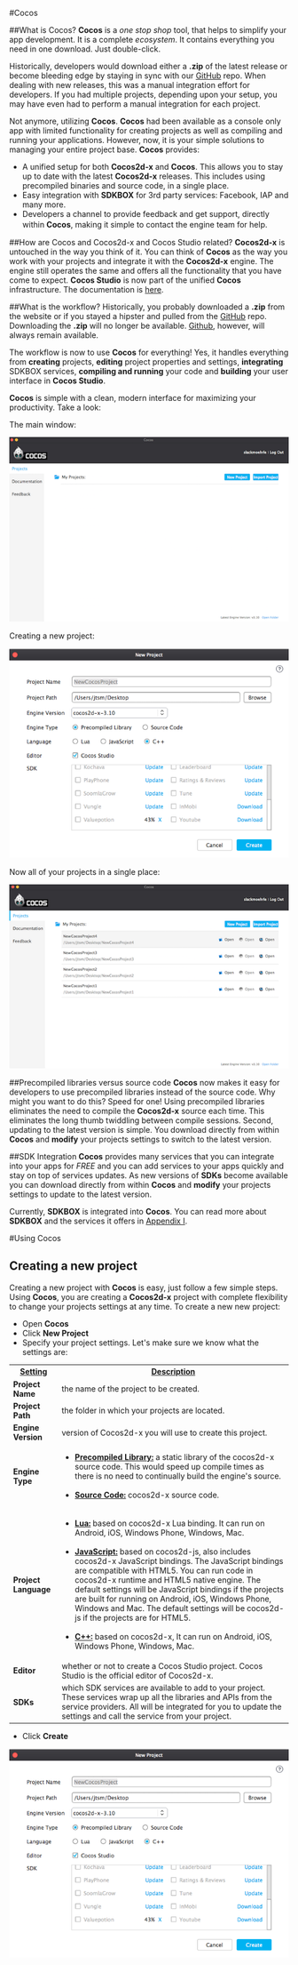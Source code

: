 #Cocos

##What is Cocos?
__Cocos__ is a *one stop shop* tool, that helps to simplify your app development.
It is a complete *ecosystem*. It contains everything you need in one download.
Just double-click.

Historically, developers would download either a __.zip__ of the latest
release or become bleeding edge by staying in sync with our [GitHub](https://github.com/cocos2d/cocos2d-x) repo. When dealing with new releases, this was a manual integration effort for
developers. If you had multiple projects, depending upon your setup, you may have
even had to perform a manual integration for each project.

Not anymore, utilizing __Cocos__. __Cocos__ had been available as a console only
app with limited functionality for creating projects as well as compiling and
running your applications. However, now, it is your simple solutions to managing
your entire project base. __Cocos__ provides:

* A unified setup for both __Cocos2d-x__ and __Cocos__. This allows you to stay
  up to date with the latest __Cocos2d-x__ releases. This includes using precompiled
  binaries and source code, in a single place.
* Easy integration with __SDKBOX__ for 3rd party services: Facebook, IAP and many more.
* Developers a channel to provide feedback and get support, directly within __Cocos__,
  making it simple to contact the engine team for help.　

##How are Cocos and Cocos2d-x and Cocos Studio related?
__Cocos2d-x__ is untouched in the way you think of it. You can think of __Cocos__
as the way you work with your projects and integrate it with the __Cocos2d-x__ engine.
The engine still operates the same and offers all the functionality that you have
come to expect. __Cocos Studio__ is now part of the unified __Cocos__ infrastructure.
The documentation is [here]().

##What is the workflow?
Historically, you probably downloaded a __.zip__ from the website or if you stayed
a hipster and pulled from the [GitHub](https://github.com/cocos2d/cocos2d-x) repo.
Downloading the __.zip__ will no longer be available. [Github](https://github.com/cocos2d/cocos2d-x), however, will always remain available.

The workflow is now to use __Cocos__ for everything! Yes, it handles everything
from __creating__ projects, __editing__ project properties and settings,
__integrating__ SDKBOX services, __compiling and running__ your code and __building__
your user interface in __Cocos Studio__.

__Cocos__ is simple with a clean, modern interface for maximizing your productivity.
Take a look:

The main window:

![](cocos-img/main_window.png "Cocos main window")

Creating a new project:

![](cocos-img/creating_a_new_project.png "Creating a new project")

Now all of your projects in a single place:

![](cocos-img/all_projects.png "All Projects")

##Precompiled libraries versus source code
__Cocos__ now makes it easy for developers to use precompiled libraries instead
of the source code. Why might you want to do this? Speed for one! Using precompiled
libraries eliminates the need to compile the __Cocos2d-x__ source each time. This
eliminates the long thumb twiddling between compile sessions. Second, updating to
the latest version is simple. You download directly from within __Cocos__ and __modify__
your projects settings to switch to the latest version.

##SDK Integration
__Cocos__ provides many services that you can integrate into your apps for *FREE*
and you can add services to your apps quickly and stay on top of services updates.
As new versions of __SDKs__ become available you can download directly from within
__Cocos__ and __modify__ your projects settings to update to the latest version.

Currently, __SDKBOX__ is integrated into __Cocos__. You can read more about
__SDKBOX__ and the services it offers in [Appendix I](../I/index.html).

#Using Cocos

## Creating a new project
Creating a new project with __Cocos__ is easy, just follow a few simple steps.
Using __Cocos__, you are creating a __Cocos2d-x__ project with complete flexibility
to change your projects settings at any time. To create a new new project:

- Open __Cocos__
- Click **New Project**
- Specify your project settings. Let's make sure we know what the settings are:

<table>
 <tr>
  <th><u><b>Setting</b></u></th>
  <th><u><b>Description</b></u></th>
 </tr>
 <tr>
  <td><b>Project Name</b></td>
  <td>the name of the project to be created.</td>
 </tr>
 <tr>
  <td><b>Project Path</b></td>
  <td>the folder in which your projects are located.</td>
 </tr>
 <tr>
  <td><b>Engine Version</b></td>
  <td>version of Cocos2d-x you will use to create this project.</td>
 </tr>
 <tr>
  <td><b>Engine Type</b></td>
  <td><ul><li><b><u>Precompiled Library:</u></b> a static library of the cocos2d-x source code. This would speed up compile times as there is no need to continually build the engine's source.</li>
  <br />
  <li><b><u>Source Code:</u></b> cocos2d-x source code.</li>
  </ul>
  </td>
 </tr>
 <tr>
  <td><b>Project Language</b></td>
  <td><ul><li><b><u>Lua:</u></b> based on cocos2d-x Lua binding. It can run on Android, iOS, Windows Phone, Windows, Mac.</li>
  <br />
  <li><b><u>JavaScript:</u></b> based on cocos2d-js, also includes cocos2d-x JavaScript bindings. The JavaScript bindings are compatible with HTML5. You can run code in cocos2d-x runtime and HTML5 native engine. The default settings will be JavaScript bindings if the projects are built for running on Android, iOS, Windows Phone, Windows and Mac. The default settings will be cocos2d-js if the projects are for HTML5.</li>
  <br />
  <li><b><u>C++:</u></b> based on cocos2d-x, It can run on Android, iOS, Windows Phone, Windows, Mac.</li>
  </ul></td>
 </tr>
 <tr>
  <td><b>Editor</b></td>
  <td>whether or not to create a Cocos Studio project. Cocos Studio is the official editor of Cocos2d-x.</td>
 </tr>
 <tr>
  <td><b>SDKs</b></td>
  <td>which SDK services are available to add to your project. These services wrap
  up all the libraries and APIs from the service providers. All will be integrated
  for you to update the settings and call the service from your project.</td>
 </tr>
</table>

- Click **Create**

![](cocos-img/creating_a_new_project.png "Creating a new project")

<!--## Prerequisite
* Completed one of the Appendices **[A](../A/index.html)**, **[B](../B/index.html)**,
**[C](../C/index.html)**, **[D](../D/index.html)**, **[E](../E/index.html)**,
**[F](../F/index.html)**, **[G](../G/index.html)**, **[H](../H/index.html)**

## `cocos` command-line tool
Cocos2d-x comes with a command-line tool called __cocos__. It is a cross-platform
tool that allows you to create new Cocos2d-x applications as well as __run__ them
and _deploy_ them. __cocos__ works for all Cocos2d-x supported platforms, which
include: __ios</b>, <b>android</b>, <b>mac</b>, <b>linux</b>, <b>win32</b>, <b>wp8_1__ and
__web__. You don't need to use an IDE unless you want to. It has many options,
so let's go through them grouped by function.

### Testing your path for `cocos`
It is necessary for __cocos__ to be in your path or to specify the complete path
to it when using it. An easy test:
```
> cocos -v
```

If you see output like __1.2__ you are all set. If you see anything else you need
to either add the location to your __PATH__ or run __source ~/.bash_profile__ or
specify the full path to __<cocos root>\tools\cocos2d-console\bin__.

###Creating a new project
To create a new project you use the __cocos new__ command. The command is formatted
as:
```
cocos new <game name> -p <package identifier> -l <language> -d <location>
```

Examples:
```
cocos new MyGame -p com.MyCompany.MyGame -l cpp -d ~/MyCompany

cocos new MyGame -p com.MyCompany.MyGame -l lua -d ~/MyCompany

cocos new MyGame -p com.MyCompany.MyGame -l js -d ~/MyCompany
```

You can run __cocos new --help__ to see even more options as well as platform
specific options.

## Compiling a project
As you make changes to your code it is necessary to compile it. We all know this
has to happen, let's go through it. The command is formatted as:
```
cocos compile -s <path to your project> -p <platform> -m <mode> -o <output directory>
```

Examples:
```
cocos compile -s ~/MyCompany/MyGame -p ios -m release -o ~/MyCompany/MyGame/bin

cocos compile -s ~/MyCompany/MyGame -p android -m release -o ~/MyCompany/MyGame/bin

cocos compile -s c:\MyCompany\MyGame -p win32 -m release -o c:\MyCompany\MyGame\bin
```

There is a lot going on here so let's go over the finer points. __-p__ is the __platform__
you are compiling for. __-m__ is mode, __debug__ or __release__ with the default
being __debug__ if this parameter is not specified.

Also, it is important to know that the __-s__ and __-o__ parameters are optional as
well as long as you are already in your project's working directory. Taking the
example above if you are already in __~/MyCompany/MyGame__ then the __cocos compile__
command can be shortened:
```
cocos compile . -p ios -m release
```

You can also specify an optional parameter __-q__ for __quiet__. This lessens the
output that is outputted to the console. Taking an example from above:
```
cocos compile -q -s ~/MyCompany/MyGame -p ios -m release -o ~/MyCompany/MyGame/bin
```

As __cocos__ supports a lot of platforms there are also platform specific options
which allow you to fine tune targeting specific SDK versions, signing code, lua
options as well as web specific options. You can run __cocos compile --help__ to see
all available options broken down by platform.

## Running a project
Once you have created a project you can run it right from the command-line. __cocos__
takes care of launching the environment you specify. The command is formatted as:
```
cocos run -s <path to your project> -p <platform>
```

Examples:
```
cocos run -s ~/MyCompany/MyGame -p ios

cocos run -s ~/MyCompany/MyGame -p android

cocos run -s c:\MyCompany\MyGame -p win32
```

You can also specify to run in __debug__ or __release__ mode using the optional
__-m__ parameter. Excluding this parameter defaults to __debug__.
```
cocos run -s ~/MyCompany/MyGame -p ios -m release
```

As with the __cocos compile__ command above, it is important to know that the
__-s__ and __-o__ parameters are optional as well as long as you are already in your
project's working directory. Taking the example above if you are already in
__~/MyCompany/MyGame__ then the __cocos run__ command can be shortened:
```
cocos run . -p ios -m release
```

When running for the __web__ there are additional parameters that allow you to
specify what web browser you want to run in. You can also specify ip address and
port. This, again is done via command-line parameters. Examples, specifying
Google Chrome:
```
cocos run -s ~/MyCompany/MyGame -p web -b /Applications/Google\ Chrome.app

cocos run -s ~/MyCompany/MyGame -p web -b C:\Program Files\Google\Chrome\Application\chrome.exe

cocos run -s ~/MyCompany/MyGame -p web -b /usr/local/bin/chrome
```
You can run __cocos run --help__ to see all available options broken down by platform.

## Deploy a project
Once you are ready to ship your game __cocos__ provides an easy mechanism for
deploying it. Just like with the commands above you specify what want to do. The
command is formatted as:
```
cocos deploy -s <path to your project> -p <platform> -m <mode>
```

Examples:
```
cocos deploy -s ~/MyCompany/MyGame -p ios -m release

cocos deploy -s ~/MyCompany/MyGame -p android -m release

cocos deploy -s c:\MyCompany\MyGame -p win32 -m release
```

You can also specify an optional parameter __-q__ for __quiet__. This reduces the
output that is logged to the console. Taking an example from above:
```
cocos deploy -q -s ~/MyCompany/MyGame -p ios -m release
```

You can run __cocos deploy --help__ to see all available options broken down by
platform.
-->
